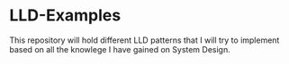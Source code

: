 # LLD-Examples

This repository will hold different LLD patterns that I will try to implement based on all the knowlege I have gained on System Design.
